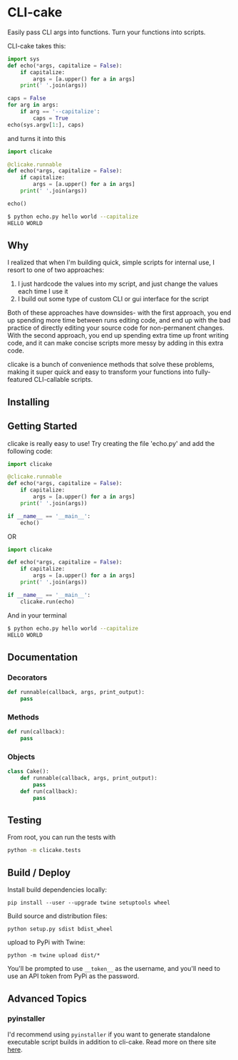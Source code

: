 # CLI-cake

Easily pass CLI args into functions. Turn your functions into scripts.

CLI-cake takes this:
```python
import sys
def echo(*args, capitalize = False):
    if capitalize:
        args = [a.upper() for a in args]
    print(' '.join(args))

caps = False
for arg in args:
    if arg == '--capitalize':
        caps = True
echo(sys.argv[1:], caps)
```
and turns it into this
```python
import clicake

@clicake.runnable
def echo(*args, capitalize = False):
    if capitalize:
        args = [a.upper() for a in args]
    print(' '.join(args))

echo()
```
```bash
$ python echo.py hello world --capitalize
HELLO WORLD
```

## Why

I realized that when I'm building quick, simple scripts for internal use, I resort to one of two approaches:

1) I just hardcode the values into my script, and just change the values each time I use it
2) I build out some type of custom CLI or gui interface for the script

Both of these approaches have downsides- with the first approach, you end up spending more time between runs editing code, and end up with the bad practice of directly editing your source code for non-permanent changes. With the second approach, you end up spending extra time up front writing code, and it can make concise scripts more messy by adding in this extra code.

clicake is a bunch of convenience methods that solve these problems, making it super quick and easy to transform your functions into fully-featured CLI-callable scripts.
## Installing

## Getting Started
clicake is really easy to use! Try creating the file 'echo.py' and add the following code:
```python
import clicake

@clicake.runnable
def echo(*args, capitalize = False):
    if capitalize:
        args = [a.upper() for a in args]
    print(' '.join(args))

if __name__ == '__main__':
    echo()
```
OR
```python
import clicake

def echo(*args, capitalize = False):
    if capitalize:
        args = [a.upper() for a in args]
    print(' '.join(args))

if __name__ == '__main__':
    clicake.run(echo)
```
And in your terminal
```bash
$ python echo.py hello world --capitalize
HELLO WORLD
```

## Documentation

### Decorators
 ```python
 def runnable(callback, args, print_output):
     pass
 ```

### Methods
 ```python
 def run(callback):
     pass
 ```
### Objects
```python
class Cake():
    def runnable(callback, args, print_output):
        pass
    def run(callback):
        pass
````

## Testing
From root, you can run the tests with
```bash
python -m clicake.tests
```

## Build / Deploy
Install build dependencies locally:
```
pip install --user --upgrade twine setuptools wheel
```
Build source and distribution files:
```
python setup.py sdist bdist_wheel
```
upload to PyPi with Twine:
```
python -m twine upload dist/*
```
You'll be prompted to use `__token__` as the username, and you'll need to use an API token from PyPi as the password.


 ## Advanced Topics
 ### pyinstaller
 I'd recommend using `pyinstaller` if you want to generate standalone executable script builds in addition to cli-cake. Read more on there site [here]().